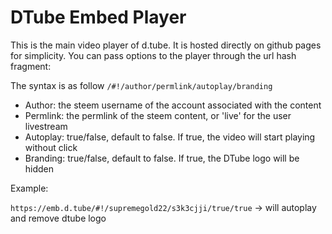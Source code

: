 # DTube Embed Player

This is the main video player of d.tube. It is hosted directly on github pages for simplicity. You can pass options to the player through the url hash fragment:

The syntax is as follow `/#!/author/permlink/autoplay/branding`

* Author: the steem username of the account associated with the content
* Permlink: the permlink of the steem content, or 'live' for the user livestream
* Autoplay: true/false, default to false. If true, the video will start playing without click
* Branding: true/false, default to false. If true, the DTube logo will be hidden
 
Example:
 
`https://emb.d.tube/#!/supremegold22/s3k3cjji/true/true` -> will autoplay and remove dtube logo
